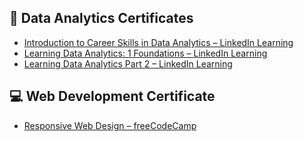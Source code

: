 ## 🧠 Data Analytics Certificates

- [Introduction to Career Skills in Data Analytics – LinkedIn Learning](https://www.linkedin.com/learning/certificates/7c154e6d8fc8c1a32c8b9d0bf704eeb6b4a7c8a40a6fb974876da72cca39317e)
- [Learning Data Analytics: 1 Foundations – LinkedIn Learning](https://www.linkedin.com/learning/certificates/e15fd3a7c3ee645ecd88f03d125d24b8b12cf2a08f62d479ead01227ceb8e155)
- [Learning Data Analytics Part 2 – LinkedIn Learning](https://www.linkedin.com/learning/certificates/33c884efea70cc8d22a7922d74624e61fa2363508d6293ed81b8560cccd29478)

## 💻 Web Development Certificate

- [Responsive Web Design – freeCodeCamp](https://freecodecamp.org/certification/fcca64328d1-fb59-40af-9db3-bbac0c5fde53/responsive-web-design)
